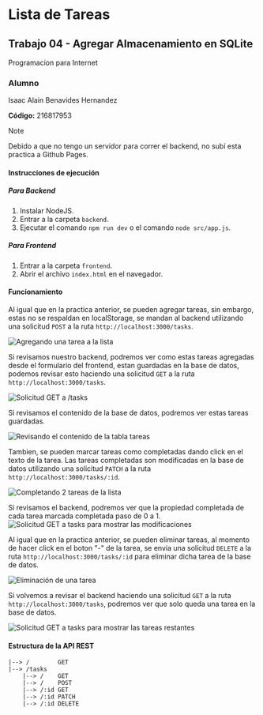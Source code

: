 # Lista de Tareas
## Trabajo 04 - Agregar Almacenamiento en SQLite

Programacion para Internet

### Alumno
Isaac Alain Benavides Hernandez

**Código:** 216817953

> [!NOTE]  
> Debido a que no tengo un servidor para correr el backend, no subí esta practica a Github Pages.

#### Instrucciones de ejecución
##### Para Backend
1. Instalar NodeJS.
2. Entrar a la carpeta `backend`.
3. Ejecutar el comando `npm run dev` o el comando `node src/app.js`.

##### Para Frontend
1. Entrar a la carpeta `frontend`.
2. Abrir el archivo `index.html` en el navegador.

#### Funcionamiento
Al igual que en la practica anterior, se pueden agregar tareas, sin embargo, estas no se respaldan en localStorage, se mandan al backend utilizando una solicitud `POST` a la ruta `http://localhost:3000/tasks`.

![Agregando una tarea a la lista](images/01.png)

Si revisamos nuestro backend, podremos ver como estas tareas agregadas desde el formulario del frontend, estan guardadas en la base de datos, podemos revisar esto haciendo una solicitud `GET` a la ruta `http://localhost:3000/tasks`.

![Solicitud GET a /tasks ](images/02.png)

Si revisamos el contenido de la base de datos, podremos ver estas tareas guardadas.

![Revisando el contenido de la tabla tareas](images/03.png)

Tambien, se pueden marcar tareas como completadas dando click en el texto de la tarea. Las tareas completadas son modificadas en la base de datos utilizando una solicitud `PATCH` a la ruta `http://localhost:3000/tasks/:id`.

![Completando 2 tareas de la lista](images/04.png)

Si revisamos el backend, podremos ver que la propiedad completada de cada tarea marcada completada paso de 0 a 1.
![Solicitud GET a tasks para mostrar las modificaciones](images/05.png)

Al igual que en la practica anterior, se pueden eliminar tareas, al momento de hacer click en el boton "-" de la tarea, se envia una solicitud `DELETE` a la ruta `http://localhost:3000/tasks/:id` para eliminar dicha tarea de la base de datos.

![Eliminación de una tarea](images/06.png)

Si volvemos a revisar el backend haciendo una solicitud `GET` a la ruta `http://localhost:3000/tasks`, podremos ver que solo queda una tarea en la base de datos.

![Solicitud GET a tasks para mostrar las tareas restantes](images/07.png)


#### Estructura de la API REST
```
|--> /        GET
|--> /tasks
    |--> /    GET
    |--> /    POST
    |--> /:id GET
    |--> /:id PATCH
    |--> /:id DELETE
```
